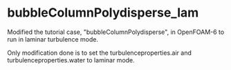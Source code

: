 # bubbleColumnPolydisperse_lam
Modified the tutorial case, "bubbleColumnPolydisperse", in OpenFOAM-6 to run in laminar turbulence mode.

Only modification done is to set the turbulenceproperties.air and turbulenceproperties.water to laminar mode.
